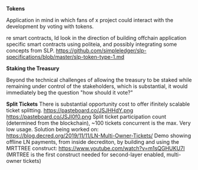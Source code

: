 **Tokens**

Application in mind in which fans of x project could interact with the development by voting with tokens.

re smart contracts, Id look in the direction of building offchain application specific smart contracts using politeia, and possibly integrating some concepts from SLP.  https://github.com/simpleledger/slp-specifications/blob/master/slp-token-type-1.md


**Staking the Treasury**

Beyond the technical challenges of allowing the treasury to be staked while remaining under control of the stakeholders, which is substantial, it would immediately beg the question "how should it vote?"

**Split Tickets**
There is substantial opportunity cost to offer ifinitely scalable ticket splitting.
https://pasteboard.co/JSJHHdY.png
https://pasteboard.co/JSJI0f0.png
Split ticket participation count (determined from the blockchain), ~100 tickets concurrent is the max. Very low usage.
Solution being worked on: https://blog.decred.org/2019/11/11/LN-Multi-Owner-Tickets/
Demo showing offline LN payments, from inside decrediton, by building and using the MRTTREE construct: https://www.youtube.com/watch?v=m1sQGHUKU7I
(MRTREE is the first construct needed for second-layer enabled, multi-owner tickets)
